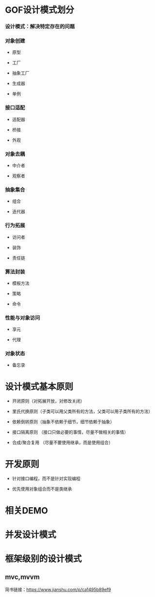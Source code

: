 # GOF设计模式划分

### 设计模式：解决特定存在的问题

### 对象创建

+ 原型

+ 工厂

+ 抽象工厂

+ 生成器

+ 单例

### 接口适配

+ 适配器

+ 桥接

+ 外观

### 对象去耦

+ 中介者

+ 观察者

### 抽象集合

+ 组合

+ 迭代器

### 行为拓展

+ 访问者

+ 装饰

+ 责任链

### 算法封装

+ 模板方法

+ 策略

+ 命令

### 性能与对象访问

+ 享元

+ 代理

### 对象状态

+ 备忘录

# 设计模式基本原则

+ 开闭原则（对拓展开放，对修改关闭）

+ 里氏代换原则（子类可以用父类所有的方法，父类可以用子类所有的方法）

+ 依赖倒转原则（抽象不依赖于细节，细节依赖于抽象）

+ 接口隔离原则 （接口只做必要的事情，尽量不做相关的事情）

+ 合成/聚合复用 （尽量不要使用继承，而是使用组合）

# 开发原则

+ 针对接口编程，而不是针对实现编程

+ 优先使用对象组合而不是类继承

# 相关DEMO




# 并发设计模式

# 框架级别的设计模式
## mvc,mvvm

简书链接：https://www.jianshu.com/p/ca1495b89ef9

